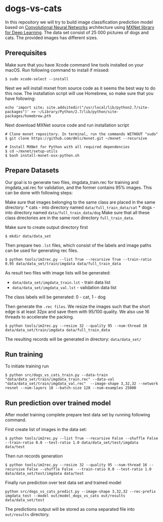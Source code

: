 # dogs-vs-cats
In this repository we will try to build image classification prediction model based on [Convolutional Neural Networks][2] architecture using [MXNet library for Deep Learning][1].
The data set consist of 25 000 pictures of dogs and cats. The provided images has different sizes.

## Prerequisites

Make sure that you have Xcode command line tools installed on your macOS. 
Run following command to install if missed:
```
$ sudo xcode-select --install
```

Next we will install mxnet from source code as it seems the best way to do this now.
The installation script will use Homebrew, so make sure that you have following:
```
echo 'import site; site.addsitedir("/usr/local/lib/python2.7/site-packages")' >> ~/Library/Python/2.7/lib/python/site-packages/homebrew.pth
```
Next download MXNet source code and run installation script
```
# Clone mxnet repository. In terminal, run the commands WITHOUT "sudo"
$ git clone https://github.com/dmlc/mxnet.git ~/mxnet --recursive

# Install MXNet for Python with all required dependencies
$ cd ~/mxnet/setup-utils
$ bash install-mxnet-osx-python.sh
```

## Prepare Datasets
Our goal is to generate two files, imgdata_train.rec for training and imgdata_val.rec for validation, and the former contains 95% images.
This can be done with following steps:

Make sure that images belonging to the same class are placed in the same directory:
	* cats - into directory named `data/full_train_data/cat`
	* dogs - into directory named `data/full_train_data/dog`
Make sure that all these class directories are in the same root directory `full_train_data`.

Make sure to create output directory first
```
$ mkdir data/data_set
```

Then prepare two `.lst` files, which consist of the labels and image paths can be used for generating rec files.
```
$ python tools/im2rec.py --list True --recursive True --train-ratio 0.95 data/data_set/train/imgdata data/full_train_data
```
As result two files with image lists will be generated:

* `data/data_set/imgdata_train.lst` - train data list
* `data/data_set/imgdata_val.lst` - validation data list

The class labels will be generated: 0 - cat, 1 - dog

Then generate the `.rec files`. We resize the images such that the short edge is at least 32px and save them with 95/100 quality. We also use 16 threads to accelerate the packing.
```
$ python tools/im2rec.py --resize 32 --quality 95 --num-thread 16 data/data_set/train/imgdata data/full_train_data
```
The resulting records will be generated in directory: `data/data_set/`


## Run training
To initiate training run
```
$ python src/dogs_vs_cats_train.py --data-train "data/data_set/train/imgdata_train.rec" --data-val "data/data_set/train/imgdata_val.rec"  --image-shape 3,32,32 --network resnet --num-layers 18 --batch-size 128 --num-examples 25000
```

## Run prediction over trained model
After model training complete prepare test data set by running following command.

First create list of images in the data set:
```
$ python tools/im2rec.py --list True --recursive False --shuffle False  --train-ratio 0.0 --test-ratio 1.0 data/data_set/test/imgdata data/test
```

Then run records generation
```
$ python tools/im2rec.py --resize 32 --quality 95 --num-thread 16 --recursive False --shuffle False  --train-ratio 0.0 --test-ratio 1.0 data/data_set/test/imgdata data/test
```

Finally run prediction over test data set and trained model
```
python src/dogs_vs_cats_predict.py --image-shape 3,32,32 --rec-prefix imgdata_test --model out/model_dogs_vs_cats out/results data/data_set/test
```
The predictions output will be stored as coma separated file into `out/results` directory.


[1]: http://mxnet.io
[2]: http://deeplearning.net/tutorial/lenet.html
